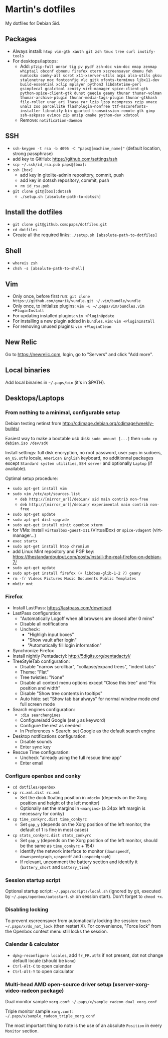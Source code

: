 Martin's dotfiles
=================

My dotfiles for Debian Sid.

Packages
--------

* Always install: `htop vim-gtk xauth git zsh tmux tree curl inotify-tools`
* For desktops/laptops:
	* Add: `p7zip-full unrar tig pv pydf zsh-doc vim-doc nmap zenmap whiptail obconf obmenu firefox xterm xscreensaver dmenu feh numlockx conky-all scrot x11-xserver-utils acpi alsa-utils gksu stalonetray moc fontconfig vlc gitk xfonts-terminus libx11-dev build-essential xclip mplayer python3 libdatetime-perl gsimplecal gcalctool zenity virt-manager spice-client-gtk python-spice-client-gtk dunst geeqie geany thunar thunar-volman thunar-archive-plugin thunar-media-tags-plugin thunar-gtkhash file-roller unar arj lhasa rar lzip lzop ncompress rzip unace unalz zoo parcellite flashplugin-nonfree ttf-mscorefonts-installer libnotify-bin gparted transmission-remote-gtk gimp ssh-askpass evince zip unzip cmake python-dev xdotool`
	* Remove: `notification-daemon`

SSH
---

* `ssh-keygen -t rsa -b 4096 -C "paps@[machine_name]"` (default location, strong passphrase)
* add key to GitHub: https://github.com/settings/ssh
* `scp ~/.ssh/id_rsa.pub paps@[box]:`
* `ssh [box]`
	* add key in gitolite-admin repository, commit, push
	* add key in dotssh repository, commit, push
	* `rm id_rsa.pub`
* `git clone git@[box]:dotssh`
	* `./setup.sh [absolute-path-to-dotssh]`

Install the dotfiles
--------------------

* `git clone git@github.com:paps/dotfiles.git`
* `cd dotfiles`
* Create all the required links: `./setup.sh [absolute-path-to-dotfiles]`

Shell
-----

* `whereis zsh`
* `chsh -s [absolute-path-to-shell]`

Vim
---

* Only once, before first run: `git clone https://github.com/gmarik/vundle.git ~/.vim/bundle/vundle`
* Only once, to initialize plugins: `vim -u ~/.paps/vim/bundles.vim +PluginInstall`
* For updating installed plugins: `vim +PluginUpdate`
* For installing a new plugin added in `bundles.vim`: `vim +PluginInstall`
* For removing unused plugins: `vim +PluginClean`

New Relic
---------

Go to https://newrelic.com, login, go to "Servers" and click "Add more".

Local binaries
--------------

Add local binaries in `~/.paps/bin` (it's in $PATH).

Desktops/Laptops
----------------

### From nothing to a minimal, configurable setup

Debian testing netinst from http://cdimage.debian.org/cdimage/weekly-builds/

Easiest way to make a bootable usb disk: `sudo umount [...]` then `sudo cp debian.iso /dev/sdX`

Install settings: full disk encryption, no root password, user `paps` in sudoers, `en_US.utf8` locale, `American English` keyboard, no additionnal packages except `Standard system utilities`, `SSH server` and optionally `Laptop` (if available).

Optimal setup procedure:

* `sudo apt-get install vim`
* `sudo vim /etc/apt/sources.list`
	* `deb http://[mirror_url]/debian/ sid main contrib non-free`
	* `deb http://[mirror_url]/debian/ experimental main contrib non-free`
* `sudo apt-get update`
* `sudo apt-get dist-upgrade`
* `sudo apt-get install xinit openbox xterm`
* for VMs: install `virtualbox-guest-x11` (VirtualBox) or `spice-vdagent` (virt-manager...)
* `exec startx`
* `sudo apt-get install htop chromium`
* add Linux Mint repository and PGP key: https://thestandardoutput.com/posts/install-the-real-firefox-on-debian-7/
* `sudo apt-get update`
* `sudo apt-get install firefox (+ libdbus-glib-1-2 ?) geany`
* `rm -fr Videos Pictures Music Documents Public Templates`
* `mkdir mnt`

### Firefox

* Install LastPass: https://lastpass.com/download
* LastPass configuration:
	* "Automatically Logoff when all browsers are closed after 0 mins"
	* Disable all notifications
	* Uncheck:
		* "Highligh input boxes"
		* "Show vault after login"
		* "Automatically fill login information"
* Synchronize Firefox
* Install nightly Pentadactyl: http://5digits.org/pentadactyl/
* TreeStyleTab configuration:
	* Disable "narrow scrollbar", "collapse/expand trees", "indent tabs"
	* Theme: "Flat"
	* Tree twisties: "None"
	* Disable all context menu options except "Close this tree" and "Fix position and width"
	* Disable "Show tree contents in tooltips"
	* Auto hide: set "Show tab bar always" for normal window mode *and* full screen mode
* Search engines configuration:
	* `:dia searchengines`
	* Configure/add Google (set `g` as keyword)
	* Configure the rest as needed
	* In Preferences > Search: set Google as the default search engine
* Desktop notifications configuration:
	* Disable sounds
	* Enter sync key
* Rescue Time configuration:
	* Uncheck "already using the full rescue time app"
	* Enter email

### Configure openbox and conky

* `cd dotfiles/openbox`
* `cp rc.xml.dist rc.xml`
	* Set the dock floating position in `<dock>` (depends on the Xorg position and height of the left monitor)
	* Optionally set the margins in `<margins>` (a 34px left margin is necessary for conky)
* `cp time_conkyrc.dist time_conkyrc`
	* Set `gap_y` (depends on the Xorg position of the left monitor, the default of 1 is fine in most cases)
* `cp stats_conkyrc.dist stats_conkyrc`
	* Set `gap_y` (depends on the Xorg position of the left monitor, should be the same as `time_conkyrc` + 154)
	* Identify the network interface to monitor (`downspeedf`, `downspeedgraph`, `upspeedf` and `upspeedgraph`)
	* If relevant, uncomment the battery section and identify it (`battery_short` and `battery_time`)

### Session startup script

Optional startup script: `~/.paps/scripts/local.sh` (ignored by git, executed by `~/.paps/openbox/autostart.sh` on session start). Don't forget to `chmod +x`.

### Disabling locking

To prevent xscreensaver from automatically locking the session: `touch ~/.paps/x/do_not_lock` (then restart X). For convenience, "Force lock" from the Openbox context menu still locks the session.

### Calendar & calculator

* `dpkg-reconfigure locales`, add `fr_FR.utf8` if not present, dot not change default locale (should be `None`)
* `Ctrl-Alt-C` to open calendar
* `Ctrl-Alt-Y` to open calculator

### Multi-head AMD open-source driver setup (xserver-xorg-video-radeon package)

Dual monitor sample `xorg.conf`: `~/.paps/x/sample_radeon_dual_xorg.conf`

Triple monitor sample `xorg.conf`: `~/.paps/x/sample_radeon_triple_xorg.conf`

The most important thing to note is the use of an absolute `Position` in every `Monitor` section.
